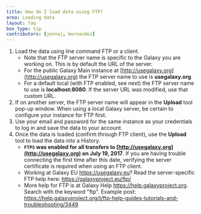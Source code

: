 ```yaml
---
title: How do I load data using FTP?
area: Loading data
layout: faq
box_type: tip
contributors: [jennaj, bernandez]
---
```


1. Load the data using line command FTP or a client.
    * Note that the FTP server name is specific to the Galaxy you are working on. This is by default the URL of the server.
    * For the public Galaxy Main instance at [http://usegalaxy.org](http://usegalaxy.org) the FTP server name to use is **usegalaxy.org**.
    * For a default local (with FTP enabled, see next) the FTP server name to use is **localhost:8080**. If the server URL was modified, use that custom URL.
2. If on another server, the FTP server name will appear in the **Upload** tool pop-up window. When using a local Galaxy server, be certain to configure your instance for FTP first.
3. Use your email and password for the same instance as your credentials to log in and save the data to your account.
4. Once the data is loaded (confirm through FTP client), use the **Upload** tool to load the data into a History.
   * **`FTPS` was enabled for all transfers to [http://usegalaxy.org](http://usegalaxy.org) on July 19, 2017**. If you are having trouble connecting the first      time after this date, verifying the server certificate is required when using an FTP client.
   * Working at Galaxy EU https://usegalaxy.eu? Read the server-specific FTP help here: https://galaxyproject.eu/ftp/
   * More help for FTP is at Galaxy Help https://help.galaxyproject.org. Search with the keyword "ftp". Example post: https://help.galaxyproject.org/t/ftp-help-guides-tutorials-and-troubleshooting/3449
